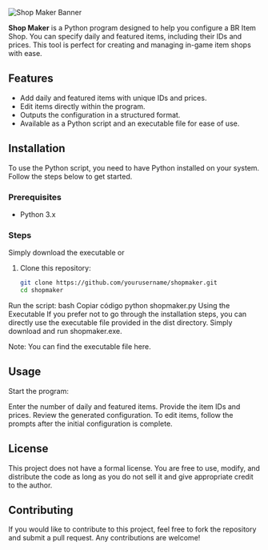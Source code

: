 
![Shop Maker Banner](https://cdn.discordapp.com/attachments/1250918007350366208/1251100695160164392/shopmaker.png?ex=666d59d2&is=666c0852&hm=ccf4c5c8511ddedaad5f09c70d04149674c94ed8497869f9422a6bc7f19242a8&)


**Shop Maker** is a Python program designed to help you configure a BR Item Shop. You can specify daily and featured items, including their IDs and prices. This tool is perfect for creating and managing in-game item shops with ease.

## Features

- Add daily and featured items with unique IDs and prices.
- Edit items directly within the program.
- Outputs the configuration in a structured format.
- Available as a Python script and an executable file for ease of use.

## Installation

To use the Python script, you need to have Python installed on your system. Follow the steps below to get started.

### Prerequisites

- Python 3.x

### Steps

Simply download the executable or

1. Clone this repository:
   ```bash
   git clone https://github.com/yourusername/shopmaker.git
   cd shopmaker
Run the script:
bash
Copiar código
python shopmaker.py
Using the Executable
If you prefer not to go through the installation steps, you can directly use the executable file provided in the dist directory. Simply download and run shopmaker.exe.

Note: You can find the executable file here.

## Usage

Start the program:

Enter the number of daily and featured items.
Provide the item IDs and prices.
Review the generated configuration.
To edit items, follow the prompts after the initial configuration is complete.



## License
This project does not have a formal license. You are free to use, modify, and distribute the code as long as you do not sell it and give appropriate credit to the author.

## Contributing
If you would like to contribute to this project, feel free to fork the repository and submit a pull request. Any contributions are welcome!


